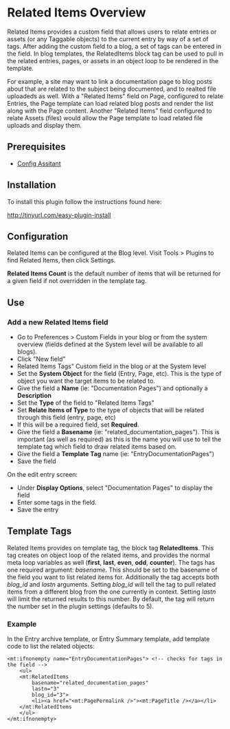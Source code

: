 # Related Items Overview

Related Items provides a custom field that allows users to relate entries or assets (or any Taggable objects) to the current entry by way of a set of tags. After adding the custom field to a blog, a set of tags can be entered in the field. In blog templates, the RelatedItems block tag can be used to pull in the related entries, pages, or assets in an object loop to be rendered in the template.

For example, a site may want to link a documentation page to blog posts about that are related to the subject being documented, and to realted file uploadeds as well. With a "Related Items" field on Page, configured to relate Entries, the Page template can load related blog posts and render the list along with the Page content. Another "Related Items" field configured to relate Assets (files) would allow the Page template to load related file uploads and display them.

## Prerequisites

* [Config Assitant](https://github.com/openmelody/mt-plugin-configassistant)

## Installation

To install this plugin follow the instructions found here:

<http://tinyurl.com/easy-plugin-install>

## Configuration

Related Items can be configured at the Blog level. Visit Tools > Plugins to find Related Items, then click Settings.

**Related Items Count** is the default number of items that will be returned for a given field if not overridden in the template tag.

## Use

### Add a new Related Items field

* Go to Preferences > Custom Fields in your blog or from the system overview (fields defined at the System level will be available to all blogs).
* Click "New field"
* Related Items Tags" Custom field in the blog or at the System level
* Set the **System Object** for the field (Entry, Page, etc). This is the type of object you want the target items to be related to.
* Give the field a **Name** (ie: "Documentation Pages") and optionally a **Description**
* Set the **Type** of the field to "Related Items Tags"
* Set **Relate Items of Type** to the type of objects that will be related through this field (entry, page, etc)
* If this will be a required field, set **Required**. 
* Give the field a **Basename** (ie: "related_documentation_pages"). This is important (as well as required) as this is the name you will use to tell the template tag which field to draw related items based on.
* Give the field a **Template Tag** name (ie: "EntryDocumentationPages")
* Save the field

On the edit entry screen:

* Under **Display Options**, select "Documentation Pages" to display the field
* Enter some tags in the field.
* Save the entry

## Template Tags

Related Items provides on template tag, the block tag **RelatedItems**. This tag creates on object loop of the related items, and provides the normal meta loop variables as well (__first__, __last__, __even__, __odd__, __counter__). The tags has one required argument: *basename*. This should be set to the basename of the field you want to list related items for. Additionally the tag accepts both *blog_id* and *lastn* arguments. Setting *blog_id* will tell the tag to pull related items from a different blog from the one currently in context. Setting *lastn* will limit the returned results to this number. By default, the tag will return the number set in the plugin settings (defaults to 5).

### Example

In the Entry archive template, or Entry Summary template, add template code to list the related objects:

    <mt:ifnonempty name="EntryDocumentationPages"> <!-- checks for tags in the field -->
        <ul>
        <mt:RelatedItems 
            basename="related_documentation_pages"
            lastn="3"
            blog_id="3">
            <li><a href="<mt:PagePermalink />"><mt:PageTitle /></a></li>
        </mt:RelatedItems
        </ul>
    </mt:ifnonempty>
